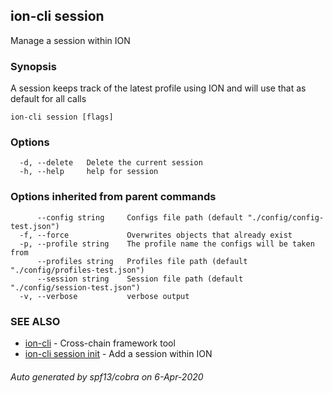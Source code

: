 ## ion-cli session

Manage a session within ION

### Synopsis

A session keeps track of the latest profile using ION and will use that as default for all calls

```
ion-cli session [flags]
```

### Options

```
  -d, --delete   Delete the current session
  -h, --help     help for session
```

### Options inherited from parent commands

```
      --config string     Configs file path (default "./config/config-test.json")
  -f, --force             Overwrites objects that already exist
  -p, --profile string    The profile name the configs will be taken from
      --profiles string   Profiles file path (default "./config/profiles-test.json")
      --session string    Session file path (default "./config/session-test.json")
  -v, --verbose           verbose output
```

### SEE ALSO

* [ion-cli](ion-cli.md)	 - Cross-chain framework tool
* [ion-cli session init](ion-cli_session_init.md)	 - Add a session within ION

###### Auto generated by spf13/cobra on 6-Apr-2020

